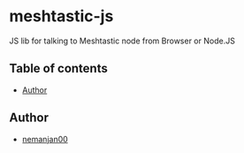 # meshtastic-js

JS lib for talking to Meshtastic node from Browser or Node.JS

## Table of contents

<!-- vim-markdown-toc GFM -->

* [Author](#author)

<!-- vim-markdown-toc -->

## Author

* [nemanjan00](https://github.com/nemanjan00)
